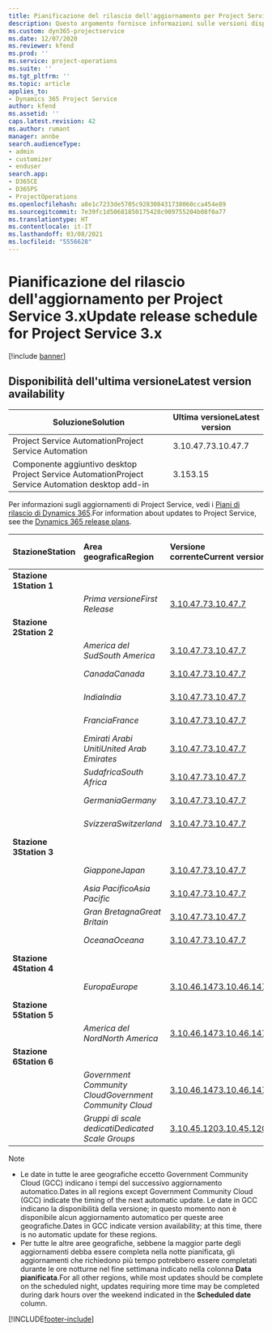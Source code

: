 ```yaml
---
title: Pianificazione del rilascio dell'aggiornamento per Project Service 3.x
description: Questo argomento fornisce informazioni sulle versioni disponibili e future di Dynamics 365 Project Service Automation.
ms.custom: dyn365-projectservice
ms.date: 12/07/2020
ms.reviewer: kfend
ms.prod: ''
ms.service: project-operations
ms.suite: ''
ms.tgt_pltfrm: ''
ms.topic: article
applies_to:
- Dynamics 365 Project Service
author: kfend
ms.assetid: ''
caps.latest.revision: 42
ms.author: rumant
manager: annbe
search.audienceType:
- admin
- customizer
- enduser
search.app:
- D365CE
- D365PS
- ProjectOperations
ms.openlocfilehash: a8e1c7233de5705c928308431738060cca454e89
ms.sourcegitcommit: 7e39fc1d50681850175428c909755204b08f0a77
ms.translationtype: HT
ms.contentlocale: it-IT
ms.lasthandoff: 03/08/2021
ms.locfileid: "5556628"
---
```

# <a name="update-release-schedule-for-project-service-3x"></a><span data-ttu-id="53bc0-103">Pianificazione del rilascio dell'aggiornamento per Project Service 3.x</span><span class="sxs-lookup"><span data-stu-id="53bc0-103">Update release schedule for Project Service 3.x</span></span>

[!include [banner](../includes/psa-now-project-operations.md)]

## <a name="latest-version-availability"></a><span data-ttu-id="53bc0-104">Disponibilità dell'ultima versione</span><span class="sxs-lookup"><span data-stu-id="53bc0-104">Latest version availability</span></span>

| <span data-ttu-id="53bc0-105">Soluzione</span><span class="sxs-lookup"><span data-stu-id="53bc0-105">Solution</span></span>  | <span data-ttu-id="53bc0-106">Ultima versione</span><span class="sxs-lookup"><span data-stu-id="53bc0-106">Latest version</span></span> |
|-------|----|
| <span data-ttu-id="53bc0-107">Project Service Automation</span><span class="sxs-lookup"><span data-stu-id="53bc0-107">Project Service Automation</span></span>    | <span data-ttu-id="53bc0-108">3.10.47.7</span><span class="sxs-lookup"><span data-stu-id="53bc0-108">3.10.47.7</span></span> |
| <span data-ttu-id="53bc0-109">Componente aggiuntivo desktop Project Service Automation</span><span class="sxs-lookup"><span data-stu-id="53bc0-109">Project Service Automation desktop add-in</span></span>                | <span data-ttu-id="53bc0-110">3.15</span><span class="sxs-lookup"><span data-stu-id="53bc0-110">3.15</span></span>          |

<span data-ttu-id="53bc0-111">Per informazioni sugli aggiornamenti di Project Service, vedi i [Piani di rilascio di Dynamics 365](https://docs.microsoft.com/dynamics365/release-plans/).</span><span class="sxs-lookup"><span data-stu-id="53bc0-111">For information about updates to Project Service, see the [Dynamics 365 release plans](https://docs.microsoft.com/dynamics365/release-plans/).</span></span> 

| <span data-ttu-id="53bc0-112">Stazione</span><span class="sxs-lookup"><span data-stu-id="53bc0-112">Station</span></span>  | <span data-ttu-id="53bc0-113">Area geografica</span><span class="sxs-lookup"><span data-stu-id="53bc0-113">Region</span></span> | <span data-ttu-id="53bc0-114">Versione corrente</span><span class="sxs-lookup"><span data-stu-id="53bc0-114">Current version</span></span> | <span data-ttu-id="53bc0-115">Prossima versione</span><span class="sxs-lookup"><span data-stu-id="53bc0-115">Next version</span></span> |  <span data-ttu-id="53bc0-116">Data pianificata</span><span class="sxs-lookup"><span data-stu-id="53bc0-116">Scheduled date</span></span>
| :---   | :---   | :---   | :---   |:---   |         
|<span data-ttu-id="53bc0-117"><strong>Stazione 1</strong></span><span class="sxs-lookup"><span data-stu-id="53bc0-117"><strong>Station 1</strong></span></span> | |  |  | |
| | <span data-ttu-id="53bc0-118"><i>Prima versione</i></span><span class="sxs-lookup"><span data-stu-id="53bc0-118"><i>First Release</i></span></span> | [<span data-ttu-id="53bc0-119">3.10.47.7</span><span class="sxs-lookup"><span data-stu-id="53bc0-119">3.10.47.7</span></span>](whats-new-ur-29.md) | <span data-ttu-id="53bc0-120">Da definire</span><span class="sxs-lookup"><span data-stu-id="53bc0-120">TBD</span></span> | <span data-ttu-id="53bc0-121">2 aprile 2021</span><span class="sxs-lookup"><span data-stu-id="53bc0-121">April 2, 2021</span></span>
|<span data-ttu-id="53bc0-122"><strong>Stazione 2</strong></span><span class="sxs-lookup"><span data-stu-id="53bc0-122"><strong>Station 2</strong></span></span> | |  |  | |
| | <span data-ttu-id="53bc0-123"><i>America del Sud</i></span><span class="sxs-lookup"><span data-stu-id="53bc0-123"><i>South America</i></span></span> | [<span data-ttu-id="53bc0-124">3.10.47.7</span><span class="sxs-lookup"><span data-stu-id="53bc0-124">3.10.47.7</span></span>](whats-new-ur-29.md) | <span data-ttu-id="53bc0-125">Da definire</span><span class="sxs-lookup"><span data-stu-id="53bc0-125">TBD</span></span> | <span data-ttu-id="53bc0-126">2 aprile 2021</span><span class="sxs-lookup"><span data-stu-id="53bc0-126">April 2, 2021</span></span>
| | <span data-ttu-id="53bc0-127"><i>Canada</i></span><span class="sxs-lookup"><span data-stu-id="53bc0-127"><i>Canada</i></span></span> | [<span data-ttu-id="53bc0-128">3.10.47.7</span><span class="sxs-lookup"><span data-stu-id="53bc0-128">3.10.47.7</span></span>](whats-new-ur-29.md) | <span data-ttu-id="53bc0-129">Da definire</span><span class="sxs-lookup"><span data-stu-id="53bc0-129">TBD</span></span> | <span data-ttu-id="53bc0-130">2 aprile 2021</span><span class="sxs-lookup"><span data-stu-id="53bc0-130">April 2, 2021</span></span>
| | <span data-ttu-id="53bc0-131"><i>India</i></span><span class="sxs-lookup"><span data-stu-id="53bc0-131"><i>India</i></span></span> | [<span data-ttu-id="53bc0-132">3.10.47.7</span><span class="sxs-lookup"><span data-stu-id="53bc0-132">3.10.47.7</span></span>](whats-new-ur-29.md) | <span data-ttu-id="53bc0-133">Da definire</span><span class="sxs-lookup"><span data-stu-id="53bc0-133">TBD</span></span> | <span data-ttu-id="53bc0-134">2 aprile 2021</span><span class="sxs-lookup"><span data-stu-id="53bc0-134">April 2, 2021</span></span>
| | <span data-ttu-id="53bc0-135"><i>Francia</i></span><span class="sxs-lookup"><span data-stu-id="53bc0-135"><i>France</i></span></span> | [<span data-ttu-id="53bc0-136">3.10.47.7</span><span class="sxs-lookup"><span data-stu-id="53bc0-136">3.10.47.7</span></span>](whats-new-ur-29.md) | <span data-ttu-id="53bc0-137">Da definire</span><span class="sxs-lookup"><span data-stu-id="53bc0-137">TBD</span></span> | <span data-ttu-id="53bc0-138">2 aprile 2021</span><span class="sxs-lookup"><span data-stu-id="53bc0-138">April 2, 2021</span></span>
| | <span data-ttu-id="53bc0-139"><i>Emirati Arabi Uniti</i></span><span class="sxs-lookup"><span data-stu-id="53bc0-139"><i>United Arab Emirates</i></span></span> | [<span data-ttu-id="53bc0-140">3.10.47.7</span><span class="sxs-lookup"><span data-stu-id="53bc0-140">3.10.47.7</span></span>](whats-new-ur-29.md) | <span data-ttu-id="53bc0-141">Da definire</span><span class="sxs-lookup"><span data-stu-id="53bc0-141">TBD</span></span> | <span data-ttu-id="53bc0-142">2 aprile 2021</span><span class="sxs-lookup"><span data-stu-id="53bc0-142">April 2, 2021</span></span>
| | <span data-ttu-id="53bc0-143"><i>Sudafrica</i></span><span class="sxs-lookup"><span data-stu-id="53bc0-143"><i>South Africa</i></span></span> | [<span data-ttu-id="53bc0-144">3.10.47.7</span><span class="sxs-lookup"><span data-stu-id="53bc0-144">3.10.47.7</span></span>](whats-new-ur-29.md) | <span data-ttu-id="53bc0-145">Da definire</span><span class="sxs-lookup"><span data-stu-id="53bc0-145">TBD</span></span> | <span data-ttu-id="53bc0-146">2 aprile 2021</span><span class="sxs-lookup"><span data-stu-id="53bc0-146">April 2, 2021</span></span>
| | <span data-ttu-id="53bc0-147"><i>Germania</i></span><span class="sxs-lookup"><span data-stu-id="53bc0-147"><i>Germany</i></span></span> | [<span data-ttu-id="53bc0-148">3.10.47.7</span><span class="sxs-lookup"><span data-stu-id="53bc0-148">3.10.47.7</span></span>](whats-new-ur-29.md) | <span data-ttu-id="53bc0-149">Da definire</span><span class="sxs-lookup"><span data-stu-id="53bc0-149">TBD</span></span> | <span data-ttu-id="53bc0-150">2 aprile 2021</span><span class="sxs-lookup"><span data-stu-id="53bc0-150">April 2, 2021</span></span>
| | <span data-ttu-id="53bc0-151"><i>Svizzera</i></span><span class="sxs-lookup"><span data-stu-id="53bc0-151"><i>Switzerland</i></span></span> | [<span data-ttu-id="53bc0-152">3.10.47.7</span><span class="sxs-lookup"><span data-stu-id="53bc0-152">3.10.47.7</span></span>](whats-new-ur-29.md) | <span data-ttu-id="53bc0-153">Da definire</span><span class="sxs-lookup"><span data-stu-id="53bc0-153">TBD</span></span> | <span data-ttu-id="53bc0-154">2 aprile 2021</span><span class="sxs-lookup"><span data-stu-id="53bc0-154">April 2, 2021</span></span>
|<span data-ttu-id="53bc0-155"><strong>Stazione 3</strong></span><span class="sxs-lookup"><span data-stu-id="53bc0-155"><strong>Station 3</strong></span></span> | |  |  | |
| | <span data-ttu-id="53bc0-156"><i>Giappone</i></span><span class="sxs-lookup"><span data-stu-id="53bc0-156"><i>Japan</i></span></span> | [<span data-ttu-id="53bc0-157">3.10.47.7</span><span class="sxs-lookup"><span data-stu-id="53bc0-157">3.10.47.7</span></span>](whats-new-ur-29.md) | <span data-ttu-id="53bc0-158">Da definire</span><span class="sxs-lookup"><span data-stu-id="53bc0-158">TBD</span></span> | <span data-ttu-id="53bc0-159">9 aprile 2021</span><span class="sxs-lookup"><span data-stu-id="53bc0-159">April 9, 2021</span></span>
| | <span data-ttu-id="53bc0-160"><i>Asia Pacifico</i></span><span class="sxs-lookup"><span data-stu-id="53bc0-160"><i>Asia Pacific</i></span></span> | [<span data-ttu-id="53bc0-161">3.10.47.7</span><span class="sxs-lookup"><span data-stu-id="53bc0-161">3.10.47.7</span></span>](whats-new-ur-29.md) | <span data-ttu-id="53bc0-162">Da definire</span><span class="sxs-lookup"><span data-stu-id="53bc0-162">TBD</span></span> | <span data-ttu-id="53bc0-163">9 aprile 2021</span><span class="sxs-lookup"><span data-stu-id="53bc0-163">April 9, 2021</span></span>
| | <span data-ttu-id="53bc0-164"><i>Gran Bretagna</i></span><span class="sxs-lookup"><span data-stu-id="53bc0-164"><i>Great Britain</i></span></span> | [<span data-ttu-id="53bc0-165">3.10.47.7</span><span class="sxs-lookup"><span data-stu-id="53bc0-165">3.10.47.7</span></span>](whats-new-ur-29.md) | <span data-ttu-id="53bc0-166">Da definire</span><span class="sxs-lookup"><span data-stu-id="53bc0-166">TBD</span></span> | <span data-ttu-id="53bc0-167">9 aprile 2021</span><span class="sxs-lookup"><span data-stu-id="53bc0-167">April 9, 2021</span></span>
| | <span data-ttu-id="53bc0-168"><i>Oceana</i></span><span class="sxs-lookup"><span data-stu-id="53bc0-168"><i>Oceana</i></span></span> | [<span data-ttu-id="53bc0-169">3.10.47.7</span><span class="sxs-lookup"><span data-stu-id="53bc0-169">3.10.47.7</span></span>](whats-new-ur-29.md) | <span data-ttu-id="53bc0-170">Da definire</span><span class="sxs-lookup"><span data-stu-id="53bc0-170">TBD</span></span> | <span data-ttu-id="53bc0-171">9 aprile 2021</span><span class="sxs-lookup"><span data-stu-id="53bc0-171">April 9, 2021</span></span>
|<span data-ttu-id="53bc0-172"><strong>Stazione 4</strong></span><span class="sxs-lookup"><span data-stu-id="53bc0-172"><strong>Station 4</strong></span></span> | |  |  | |
| | <span data-ttu-id="53bc0-173"><i>Europa</i></span><span class="sxs-lookup"><span data-stu-id="53bc0-173"><i>Europe</i></span></span> | [<span data-ttu-id="53bc0-174">3.10.46.147</span><span class="sxs-lookup"><span data-stu-id="53bc0-174">3.10.46.147</span></span>](whats-new-ur-28-6.md) | [<span data-ttu-id="53bc0-175">3.10.47.7</span><span class="sxs-lookup"><span data-stu-id="53bc0-175">3.10.47.7</span></span>](whats-new-ur-29.md) | <span data-ttu-id="53bc0-176">12 marzo 2021</span><span class="sxs-lookup"><span data-stu-id="53bc0-176">March 12, 2021</span></span>
|<span data-ttu-id="53bc0-177"><strong>Stazione 5</strong></span><span class="sxs-lookup"><span data-stu-id="53bc0-177"><strong>Station 5</strong></span></span> | |  |  | |
| | <span data-ttu-id="53bc0-178"><i>America del Nord</i></span><span class="sxs-lookup"><span data-stu-id="53bc0-178"><i>North America</i></span></span> | [<span data-ttu-id="53bc0-179">3.10.46.147</span><span class="sxs-lookup"><span data-stu-id="53bc0-179">3.10.46.147</span></span>](whats-new-ur-28-6.md) | [<span data-ttu-id="53bc0-180">3.10.47.7</span><span class="sxs-lookup"><span data-stu-id="53bc0-180">3.10.47.7</span></span>](whats-new-ur-29.md) | <span data-ttu-id="53bc0-181">19 marzo 2021</span><span class="sxs-lookup"><span data-stu-id="53bc0-181">March 19, 2021</span></span>
|<span data-ttu-id="53bc0-182"><strong>Stazione 6</strong></span><span class="sxs-lookup"><span data-stu-id="53bc0-182"><strong>Station 6</strong></span></span> | |  |  | |
| | <span data-ttu-id="53bc0-183"><i>Government Community Cloud</i></span><span class="sxs-lookup"><span data-stu-id="53bc0-183"><i>Government Community Cloud</i></span></span> | [<span data-ttu-id="53bc0-184">3.10.46.147</span><span class="sxs-lookup"><span data-stu-id="53bc0-184">3.10.46.147</span></span>](whats-new-ur-28-6.md) | [<span data-ttu-id="53bc0-185">3.10.47.7</span><span class="sxs-lookup"><span data-stu-id="53bc0-185">3.10.47.7</span></span>](whats-new-ur-29.md) | <span data-ttu-id="53bc0-186">19 marzo 2021</span><span class="sxs-lookup"><span data-stu-id="53bc0-186">March 19, 2021</span></span>
| | <span data-ttu-id="53bc0-187"><i>Gruppi di scale dedicati</i></span><span class="sxs-lookup"><span data-stu-id="53bc0-187"><i>Dedicated Scale Groups</i></span></span> | [<span data-ttu-id="53bc0-188">3.10.45.120</span><span class="sxs-lookup"><span data-stu-id="53bc0-188">3.10.45.120</span></span>](whats-new-ur-27-6.md) | [<span data-ttu-id="53bc0-189">3.10.46.147</span><span class="sxs-lookup"><span data-stu-id="53bc0-189">3.10.46.147</span></span>](whats-new-ur-28-6.md) | <span data-ttu-id="53bc0-190">05 marzo 2021</span><span class="sxs-lookup"><span data-stu-id="53bc0-190">March 05, 2021</span></span>

>[!Note]
> - <span data-ttu-id="53bc0-191">Le date in tutte le aree geografiche eccetto Government Community Cloud (GCC) indicano i tempi del successivo aggiornamento automatico.</span><span class="sxs-lookup"><span data-stu-id="53bc0-191">Dates in all regions except Government Community Cloud (GCC) indicate the timing of the next automatic update.</span></span> <span data-ttu-id="53bc0-192">Le date in GCC indicano la disponibilità della versione; in questo momento non è disponibile alcun aggiornamento automatico per queste aree geografiche.</span><span class="sxs-lookup"><span data-stu-id="53bc0-192">Dates in GCC indicate version availability; at this time, there is no automatic update for these regions.</span></span>
> - <span data-ttu-id="53bc0-193">Per tutte le altre aree geografiche, sebbene la maggior parte degli aggiornamenti debba essere completa nella notte pianificata, gli aggiornamenti che richiedono più tempo potrebbero essere completati durante le ore notturne nel fine settimana indicato nella colonna **Data pianificata**.</span><span class="sxs-lookup"><span data-stu-id="53bc0-193">For all other regions, while most updates should be complete on the scheduled night, updates requiring more time may be completed during dark hours over the weekend indicated in the **Scheduled date** column.</span></span>


[!INCLUDE[footer-include](../includes/footer-banner.md)]
